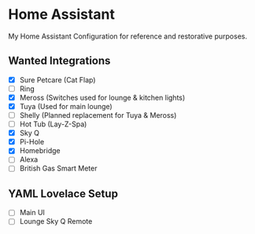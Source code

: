 # Home Assistant

My Home Assistant Configuration for reference and restorative purposes.

## Wanted Integrations

- [x] Sure Petcare (Cat Flap)
- [ ] Ring
- [x] Meross (Switches used for lounge & kitchen lights)
- [x] Tuya (Used for main lounge)
- [ ] Shelly (Planned replacement for Tuya & Meross)
- [ ] Hot Tub (Lay-Z-Spa)
- [x] Sky Q
- [x] Pi-Hole
- [x] Homebridge
- [ ] Alexa
- [ ] British Gas Smart Meter

## YAML Lovelace Setup

- [ ] Main UI
- [ ] Lounge Sky Q Remote

